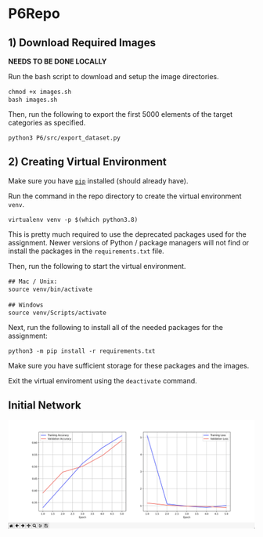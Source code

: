 # P6Repo
## 1) Download Required Images
**NEEDS TO BE DONE LOCALLY**  

Run the bash script to download and setup the image directories.
```
chmod +x images.sh  
bash images.sh
```
Then, run the following to export the first 5000 elements of the target categories as specified.
```
python3 P6/src/export_dataset.py
```
## 2) Creating Virtual Environment
Make sure you have [`pip`](https://packaging.python.org/en/latest/tutorials/installing-packages/) installed (should already have).

Run the command in the repo directory to create the virtual environment `venv`.
```
virtualenv venv -p $(which python3.8)
```
This is pretty much required to use the deprecated packages used for the assignment.
Newer versions of Python / package managers will not find or install the packages
in the `requirements.txt` file.  

Then, run the following to start the virtual environment.
```
## Mac / Unix:
source venv/bin/activate 

## Windows
source venv/Scripts/activate
```
Next, run the following to install all of the needed packages for the assignment:
```
python3 -m pip install -r requirements.txt
```
Make sure you have sufficient storage for these packages and the images.  

Exit the virtual enviroment using the `deactivate` command.

## Initial Network
![Graph](P6/assets/graph.png "Initial Network")
